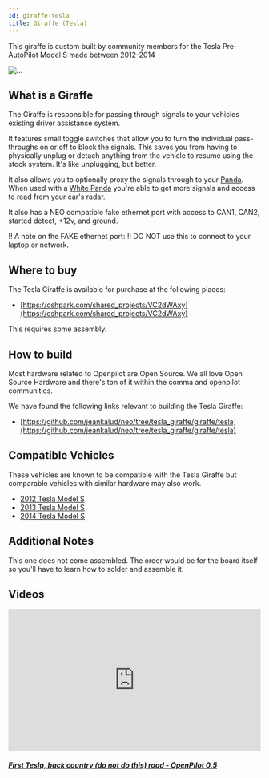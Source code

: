 ```yaml
---
id: giraffe-tesla
title: Giraffe (Tesla)
---
```


This giraffe is custom built by community members for the Tesla Pre-AutoPilot Model S made between 2012-2014

<div class="image-wrap m-3 col-sm-5">
<img src="https://dl.airtable.com/O6YqCT1ERmOObGCZkmQv_tesla_giraffe.png" class="rounded img-fluid img-thumbnail" alt="...">
</div>

## What is a Giraffe
The Giraffe is responsible for passing through signals to your vehicles existing driver assistance system. 

It features small toggle switches that allow you to turn the individual pass-throughs on or off to block the signals.  This saves you from having to physically unplug or detach anything from the vehicle to resume using the stock system. It&#x27;s like unplugging, but better. 

It also allows you to optionally proxy the signals through to your [Panda](/hardware/panda/).  When used with a [White Panda](/hardware/panda/panda-white/) you&#x27;re able to get more signals and access to read from your car&#x27;s radar.

It also has a NEO compatible fake ethernet port with access to CAN1, CAN2, started detect, +12v, and ground.

!! A note on the FAKE ethernet port:
!! DO NOT use this to connect to your laptop or network.


## Where to buy

The Tesla Giraffe is available for purchase at the following places:

* [https://oshpark.com/shared_projects/VC2dWAxy](https://oshpark.com/shared_projects/VC2dWAxy)

This requires some assembly.

## How to build

Most hardware related to Openpilot are Open Source.
We all love Open Source Hardware and there's ton of it within the comma and openpilot communities.

We have found the following links relevant to building the Tesla Giraffe:

* [https://github.com/jeankalud/neo/tree/tesla_giraffe/giraffe/tesla](https://github.com/jeankalud/neo/tree/tesla_giraffe/giraffe/tesla)

## Compatible Vehicles

These vehicles are known to be compatible with the Tesla Giraffe but comparable vehicles with similar hardware may also work.

* [2012 Tesla Model S](/vehicles/tesla/model-s/2012-tesla-model-s/)
* [2013 Tesla Model S](/vehicles/tesla/model-s/2013-tesla-model-s/)
* [2014 Tesla Model S](/vehicles/tesla/model-s/2014-tesla-model-s/)

## Additional Notes
This one does not come assembled.  The order would be for the board itself so you&#x27;ll have to learn how to solder and assemble it.


## Videos

<div class="card-deck">
<div class="card">
<div class="card-image">
<div class="embed-responsive embed-responsive-16by9">
<div style="left: 0; width: 100%; height: 0; position: relative; padding-bottom: 56.2493%;"><iframe src="https://www.youtube.com/embed/oI85EyIQ_xA?rel=0&amp;showinfo=0" style="border: 0; top: 0; left: 0; width: 100%; height: 100%; position: absolute;" allowfullscreen scrolling="no"></iframe></div>
</div>
</div>
<div class="card-body">
<h5 class="card-title"><a href="https://youtu.be/oI85EyIQ_xA" target="_blank">First Tesla, back country (do not do this) road - OpenPilot 0.5</a></h5>

</div>
</div>
</div>
      
